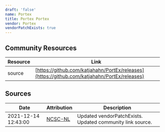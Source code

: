 ```yaml
---
draft: 'false'
name: Portex
title: Portex Portex
vendor: Portex
vendorPatchExists: true
---
```



## Community Resources
| Resource | Link |
| --- | --- |
| source | [https://github.com/katjahahn/PortEx/releases](https://github.com/katjahahn/PortEx/releases) |


## Sources
| Date | Attribution | Description |
| --- | --- | --- |
| 2021-12-14 12:43:00 | [NCSC-NL](https://github.com/NCSC-NL/log4shell/blob/main/software/README.md) | Updated vendorPatchExists. Updated community link source.  |
